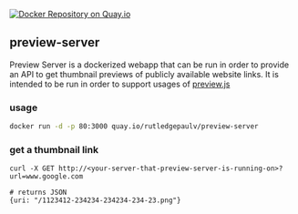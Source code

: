 [![Docker Repository on Quay.io](https://quay.io/repository/rutledgepaulv/preview-server/status "Docker Repository on Quay.io")](https://quay.io/repository/rutledgepaulv/preview-server)

## preview-server

Preview Server is a dockerized webapp that can be run in order to provide an API to get thumbnail previews
of publicly available website links. It is intended to be run in order to support usages of
[preview.js](https://github.com/rutledgepaulv/preview.js)


### usage
```bash
docker run -d -p 80:3000 quay.io/rutledgepaulv/preview-server
```


### get a thumbnail link
```
curl -X GET http://<your-server-that-preview-server-is-running-on>?url=www.google.com

# returns JSON
{uri: "/1123412-234234-234234-234-23.png"}
```

